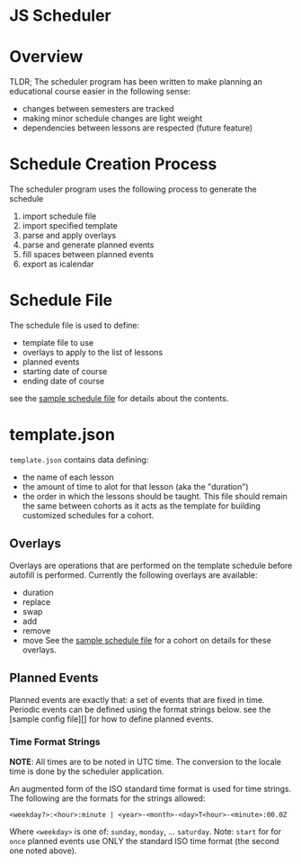 # JS Scheduler

# Overview

TLDR; The scheduler program has been written to make planning an educational
course easier in the following sense:

  * changes between semesters are tracked
  * making minor schedule changes are light weight
  * dependencies between lessons are respected (future feature)

# Schedule Creation Process

The scheduler program uses the following process to generate the schedule

1. import schedule file
1. import specified template
1. parse and apply overlays
1. parse and generate planned events
1. fill spaces between planned events
1. export as icalendar

# Schedule File

The schedule file is used to define:

  * template file to use
  * overlays to apply to the list of lessons
  * planned events
  * starting date of course
  * ending date of course

see the [sample schedule file][] for details about the contents.

# template.json

`template.json` contains data defining:

  * the name of each lesson
  * the amount of time to alot for that lesson (aka the "duration")
  * the order in which the lessons should be taught.
This file should remain the same between cohorts as it acts as the template for
building customized schedules for a cohort.

## Overlays

Overlays are operations that are performed on the template schedule before
autofill is performed. Currently the following overlays are available:

  * duration
  * replace
  * swap
  * add
  * remove
  * move
See the [sample schedule file][] for a cohort on details for these overlays.

## Planned Events

Planned events are exactly that: a set of events that are fixed in time.
Periodic events can be defined using the format strings below. see the
[sample config file][] for how to define planned events.

### Time Format Strings

__NOTE__: All times are to be noted in UTC time. The conversion to the locale
time is done by the scheduler application.

An augmented form of the ISO standard time format is used for time strings.
The following are the formats for the strings allowed:

    <weekday?>:<hour>:minute | <year>-<month>-<day>T<hour>-<minute>:00.0Z
Where `<weekday>` is one of: `sunday`, `monday`, ... `saturday`. Note: `start`
for for `once` planned events use ONLY the standard ISO time format (the second
one noted above).

[sample schedule file]: ./sample.json
